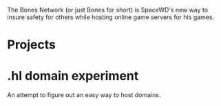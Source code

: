 The Bones Network (or just Bones for short) is SpaceWD's new way to insure safety for others while hosting online game servers for his games.
# Projects
# .hl domain experiment
An attempt to figure out an easy way to host domains.
